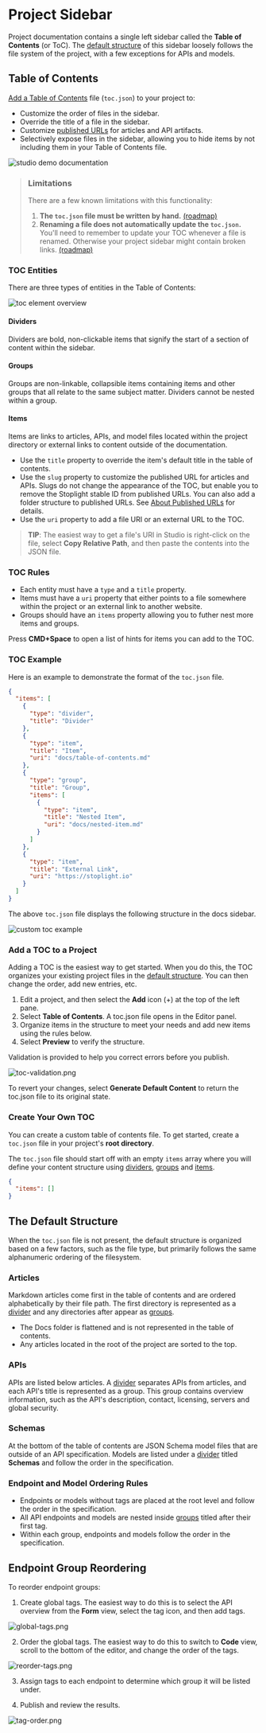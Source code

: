 # Project Sidebar

Project documentation contains a single left sidebar called the **Table of Contents** (or ToC). The [default structure](#the-default-structure) of this sidebar loosely follows the file system of the project, with a few exceptions for APIs and models. 

## Table of Contents

[Add a Table of Contents](#add-a-toc-to-a-project) file (`toc.json`) to your project to:

- Customize the order of files in the sidebar.
- Override the title of a file in the sidebar.
- Customize [published URLs](../linking-between-articles.md#about-published-urls) for articles and API artifacts.
- Selectively expose files in the sidebar, allowing you to hide items by not including them in your Table of Contents file.

![studio demo documentation](../../assets/images/studio-demo-docs.png)

> ### Limitations
> 
> There are a few known limitations with this functionality:
> 
> 1. **The `toc.json` file must be written by hand.** [(roadmap)](https://roadmap.stoplight.io/c/112-table-of-contents-editor)
> 2. **Renaming a file does not automatically update the `toc.json`.** You'll need to remember to update your TOC whenever a file is renamed. Otherwise your project sidebar might contain broken links. [(roadmap)](https://roadmap.stoplight.io/c/96-automatically-rewrite-references-and-links-on-filename-change)
> 

### TOC Entities 

There are three types of entities in the Table of Contents:

![toc element overview](../../assets/images/toc-overview.png)

#### Dividers

Dividers are bold, non-clickable items that signify the start of a section of content within the sidebar.

#### Groups

Groups are non-linkable, collapsible items containing items and other groups that all relate to the same subject matter. Dividers cannot be nested within a group.

#### Items

Items are links to articles, APIs, and model files located within the project directory or external links to content outside of the documentation. 

* Use the `title` property to override the item's default title in the table of contents.
* Use the `slug` property to customize the published URL for articles and APIs. Slugs do not change the appearance of the TOC, but enable you to remove the Stoplight stable ID from published URLs. You can also add a folder structure to published URLs.  See [About Published URLs](../linking-between-articles.md#about-published-urls) for details.
* Use the `uri` property to add a file URI or an external URL to the TOC.

> **TIP**: The easiest way to get a file's URI in Studio is right-click on the file, select **Copy Relative Path**, and then paste the contents into the JSON file.
>

### TOC Rules

- Each entity must have a `type` and a `title` property. 
- Items must have a `uri` property that either points to a file somewhere within the project or an external link to another website. 
- Groups should have an `items` property allowing you to futher nest more items and groups.

Press **CMD+Space** to open a list of hints for items you can add to the TOC.

### TOC Example

Here is an example to demonstrate the format of the `toc.json` file. 

<!--
title: toc.json
-->
```json
{
  "items": [
    {
      "type": "divider",
      "title": "Divider"
    },
    {
      "type": "item",
      "title": "Item",
      "uri": "docs/table-of-contents.md"
    },
    {
      "type": "group",
      "title": "Group",
      "items": [
        {
          "type": "item",
          "title": "Nested Item",
          "uri": "docs/nested-item.md"
        }
      ]
    },
    {
      "type": "item",
      "title": "External Link",
      "uri": "https://stoplight.io"
    }
  ]
}
```

The above `toc.json` file displays the following structure in the docs sidebar.

![custom toc example](../../assets/images/custom-toc-example.png)

### Add a TOC to a Project

Adding a TOC is the easiest way to get started. When you do this, the TOC organizes your existing project files in the [default structure](#the-default-structure). You can then change the order, add new entries, etc. 

1. Edit a project, and then select the **Add** icon (+) at the top of the left pane.
2. Select **Table of Contents**. A toc.json file opens in the Editor panel. 
3. Organize items in the structure to meet your needs and add new items using the rules below. 
4. Select **Preview** to verify the structure.

Validation is provided to help you correct errors before you publish.

![toc-validation.png](https://stoplight.io/api/v1/projects/cHJqOjI/images/5Tr1xFQBeg0)

To revert your changes, select **Generate Default Content** to return the toc.json file to its original state. 

### Create Your Own TOC

You can create a custom table of contents file. To get started, create a `toc.json` file in your project's **root directory**.

The `toc.json` file should start off with an empty `items` array where you will define your content structure using [dividers](#dividers), [groups](#groups) and [items](#items).

<!-- title: toc.json -->
```json
{
  "items": []
}
```

## The Default Structure

When the `toc.json` file is not present, the default structure is organized based on a few factors, such as the file type, but primarily follows the same alphanumeric ordering of the filesystem.

### Articles

Markdown articles come first in the table of contents and are ordered alphabetically by their file path. The first directory is represented as a [divider](#dividers) and any directories after appear as [groups](#groups). 

- The Docs folder is flattened and is not represented in the table of contents. 
- Any articles located in the root of the project are sorted to the top. 
<!-- - If a `README.md` file exists, it is put in the first position.-->

### APIs

APIs are listed below articles. A [divider](#dividers) separates APIs from articles, and each API's title is represented as a group. This group contains overview information, such as the API's description, contact, licensing, servers and global security. 

### Schemas

At the bottom of the table of contents are JSON Schema model files that are outside of an API specification. Models are listed under a [divider](#dividers) titled **Schemas** and follow the order in the specification.

### Endpoint and Model Ordering Rules

- Endpoints or models without tags are placed at the root level and follow the order in the specification. 
- All API endpoints and models are nested inside [groups](#groups) titled after their first tag. 
- Within each group, endpoints and models follow the order in the specification.

## Endpoint Group Reordering

To reorder endpoint groups:

1. Create global tags. The easiest way to do this is to select the API overview from the **Form** view, select the tag icon, and then add tags.
<!-- focus: center -->
![global-tags.png](https://stoplight.io/api/v1/projects/cHJqOjI/images/6qZrKIl2LCU)

2. Order the global tags. The easiest way to do this to switch to **Code** view, scroll to the bottom of the editor, and change the order of the tags.
<!-- focus: center -->
![reorder-tags.png](https://stoplight.io/api/v1/projects/cHJqOjI/images/o2rWrFPDrpI)

3. Assign tags to each endpoint to determine which group it will be listed under.

4. Publish and review the results.
<!-- focus: center -->
![tag-order.png](https://stoplight.io/api/v1/projects/cHJqOjI/images/UcWagdp1nqg)
